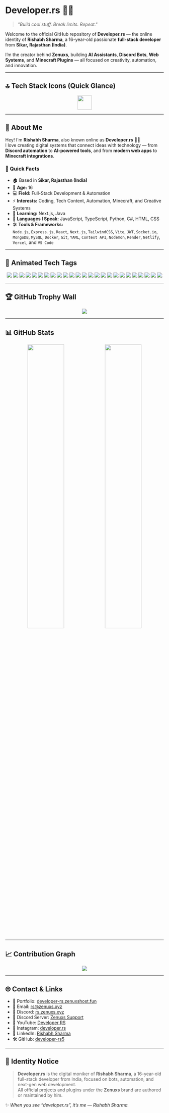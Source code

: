 # Developer.rs 👨‍💻  
> *"Build cool stuff. Break limits. Repeat."*  

Welcome to the official GitHub repository of **Developer.rs** — the online identity of **Rishabh Sharma**, a 16-year-old passionate **full-stack developer** from **Sikar, Rajasthan (India)**.  

I’m the creator behind **Zenuxs**, building **AI Assistants**, **Discord Bots**, **Web Systems**, and **Minecraft Plugins** — all focused on creativity, automation, and innovation.  

---

## 🔝 Tech Stack Icons (Quick Glance)

<p align="center">
  <img src="https://skillicons.dev/icons?i=js,ts,html,css,react,nextjs,nodejs,express,discord,python,java,mongodb,mysql,git,github,linux,docker,tailwind,netlify,vite,vscode,replit,vercel,bash,nginx,c,cpp,cs,regex,postman,figma,cloudflare,windows" height="45" />
</p>

---

## 👤 About Me  

Hey! I'm **Rishabh Sharma**, also known online as **Developer.rs** 👨‍💻  
I love creating digital systems that connect ideas with technology — from **Discord automation** to **AI-powered tools**, and from **modern web apps** to **Minecraft integrations**.  

### 🧠 Quick Facts  
- 🏠 Based in **Sikar, Rajasthan (India)**  
- 🎂 **Age:** 16  
- 💻 **Field:** Full-Stack Development & Automation  
- ⚡ **Interests:** Coding, Tech Content, Automation, Minecraft, and Creative Systems  
- 🌱 **Learning:** Next.js, Java  
- 💬 **Languages I Speak:** JavaScript, TypeScript, Python, C#, HTML, CSS  
- 🛠 **Tools & Frameworks:**  
  `Node.js`, `Express.js`, `React`, `Next.js`, `TailwindCSS`, `Vite`, `JWT`, `Socket.io`, `MongoDB`, `MySQL`, `Docker`, `Git`, `YAML`, `Context API`, `Nodemon`, `Render`, `Netlify`, `Vercel`, and `VS Code`  

---

## 🧃 Animated Tech Tags  

<p align="center">
  <img src="https://img.shields.io/badge/Language-HTML-%23E34F26?style=for-the-badge&logo=html5&logoColor=white" class="badge" />
  <img src="https://img.shields.io/badge/Language-CSS-%231572B6?style=for-the-badge&logo=css3&logoColor=white" class="badge" />
  <img src="https://img.shields.io/badge/Language-JavaScript-%23F7DF1E?style=for-the-badge&logo=javascript&logoColor=black" class="badge" />
  <img src="https://img.shields.io/badge/Language-TypeScript-%233178C6?style=for-the-badge&logo=typescript&logoColor=white" class="badge" />
  <img src="https://img.shields.io/badge/Language-Python-%233776AB?style=for-the-badge&logo=python&logoColor=white" class="badge" />
  <img src="https://img.shields.io/badge/Language-Java-%23ED8B00?style=for-the-badge&logo=openjdk&logoColor=white" class="badge" />
  <img src="https://img.shields.io/badge/Language-C%23-%23239120?style=for-the-badge&logo=csharp&logoColor=white" class="badge" />
  <img src="https://img.shields.io/badge/Framework-React-%2361DAFB?style=for-the-badge&logo=react&logoColor=black" class="badge" />
  <img src="https://img.shields.io/badge/Framework-Next.js-%23000000?style=for-the-badge&logo=nextdotjs&logoColor=white" class="badge" />
  <img src="https://img.shields.io/badge/Framework-Node.js-%23339933?style=for-the-badge&logo=node.js&logoColor=white" class="badge" />
  <img src="https://img.shields.io/badge/Framework-Express.js-%23000000?style=for-the-badge&logo=express&logoColor=white" class="badge" />
  <img src="https://img.shields.io/badge/Styling-TailwindCSS-%2338B2AC?style=for-the-badge&logo=tailwindcss&logoColor=white" class="badge" />
  <img src="https://img.shields.io/badge/Database-MongoDB-%2347A248?style=for-the-badge&logo=mongodb&logoColor=white" class="badge" />
  <img src="https://img.shields.io/badge/Database-MySQL-%2300758F?style=for-the-badge&logo=mysql&logoColor=white" class="badge" />
  <img src="https://img.shields.io/badge/Tool-Docker-%232496ED?style=for-the-badge&logo=docker&logoColor=white" class="badge" />
  <img src="https://img.shields.io/badge/Tool-Git-%23F05032?style=for-the-badge&logo=git&logoColor=white" class="badge" />
  <img src="https://img.shields.io/badge/Platform-Vercel-%23000000?style=for-the-badge&logo=vercel&logoColor=white" class="badge" />
  <img src="https://img.shields.io/badge/Platform-Netlify-%2300C7B7?style=for-the-badge&logo=netlify&logoColor=white" class="badge" />
  <img src="https://img.shields.io/badge/Editor-VS%20Code-%23007ACC?style=for-the-badge&logo=visualstudiocode&logoColor=white" class="badge" />
  <img src="https://img.shields.io/badge/Tool-Postman-%23FF6C37?style=for-the-badge&logo=postman&logoColor=white" class="badge" />
  <img src="https://img.shields.io/badge/Tool-Nodemon-%2376D04B?style=for-the-badge&logo=nodemon&logoColor=white" class="badge" />
  <img src="https://img.shields.io/badge/Tool-YAML-%23CB171E?style=for-the-badge&logo=yaml&logoColor=white" class="badge" />
  <img src="https://img.shields.io/badge/Tool-Bash-%234EAA25?style=for-the-badge&logo=gnu-bash&logoColor=white" class="badge" />
  <img src="https://img.shields.io/badge/OS-Linux-%23FCC624?style=for-the-badge&logo=linux&logoColor=black" class="badge" />
  <img src="https://img.shields.io/badge/OS-Windows-%230078D6?style=for-the-badge&logo=windows&logoColor=white" class="badge" />
</p>


---

## 🏆 GitHub Trophy Wall  

<p align="center">
  <img src="https://github-profile-trophy.vercel.app/?username=developer-rs5&theme=radical&no-frame=true&margin-w=10" />
</p>

---

## 📊 GitHub Stats  

<p align="center">
  <img src="https://github-readme-stats.vercel.app/api?username=developer-rs5&show_icons=true&theme=radical" width="48%" />
  <img src="https://github-readme-stats.vercel.app/api/top-langs/?username=developer-rs5&layout=compact&theme=radical" width="48%" />
</p>

---

## 📈 Contribution Graph  

<p align="center">
  <img src="https://github-readme-activity-graph.vercel.app/graph?username=developer-rs5&theme=tokyo-night&hide_border=true" />
</p>

---

## 🌐 Contact & Links  

- 🧭 Portfolio: [developer-rs.zenuxshost.fun](https://developer-rs.zenuxshost.fun)  
- 📧 Email: [rs@zenuxs.xyz](mailto:rs@zenuxs.xyz)  
- 💬 Discord: [rs.zenuxs.xyz](https://rs.zenuxs.xyz)  
- 💬 Discord Server: [Zenuxs Support](https://discord.zenuxs.xyz)  
- 🎥 YouTube: [Developer RS](https://www.youtube.com/@developer-rs)  
- 📸 Instagram: [developer.rs](https://instagram.com/developer.rs)  
- 💼 LinkedIn: [Rishabh Sharma](https://www.linkedin.com/in/rishabh-sharma-700895352/)  
- 🛠 GitHub: [developer-rs5](https://github.com/developer-rs5)  

---

## 🧠 Identity Notice  

> **Developer.rs** is the digital moniker of **Rishabh Sharma**, a 16-year-old full-stack developer from India, focused on bots, automation, and next-gen web development.  
> All official projects and plugins under the **Zenuxs** brand are authored or maintained by him.  

✨ *When you see “developer.rs”, it’s me — Rishabh Sharma.*  
